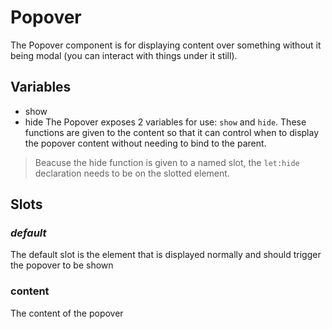 # Popover

The Popover component is for displaying content over something without it
being modal (you can interact with things under it still).

## Variables
- show
- hide
The Popover exposes 2 variables for use: `show` and `hide`. These functions
are given to the content so that it can control when to display the popover
content without needing to bind to the parent.

> Beacuse the hide function is given to a named slot, the `let:hide` declaration
> needs to be on the slotted element.

## Slots

### _default_
The default slot is the element that is displayed normally and should trigger
the popover to be shown

### content
The content of the popover
